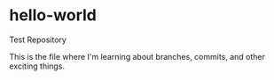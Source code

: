# hello-world
Test Repository

This is the file where I'm learning about branches, commits, and other exciting things.
